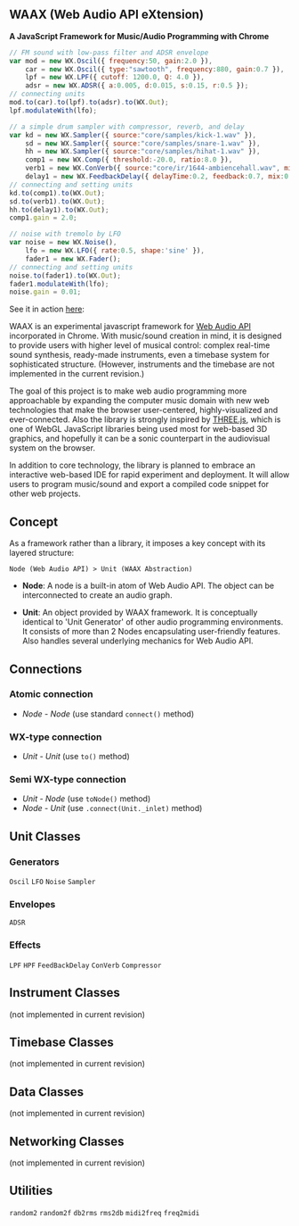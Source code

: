 WAAX (Web Audio API eXtension)
------------------------------
**A JavaScript Framework for Music/Audio Programming with Chrome**

```javascript
// FM sound with low-pass filter and ADSR envelope
var mod = new WX.Oscil({ frequency:50, gain:2.0 }),
    car = new WX.Oscil({ type:"sawtooth", frequency:880, gain:0.7 }),
    lpf = new WX.LPF({ cutoff: 1200.0, Q: 4.0 }),
    adsr = new WX.ADSR({ a:0.005, d:0.015, s:0.15, r:0.5 });
// connecting units
mod.to(car).to(lpf).to(adsr).to(WX.Out);
lpf.modulateWith(lfo);

// a simple drum sampler with compressor, reverb, and delay
var kd = new WX.Sampler({ source:"core/samples/kick-1.wav" }),
    sd = new WX.Sampler({ source:"core/samples/snare-1.wav" }),
    hh = new WX.Sampler({ source:"core/samples/hihat-1.wav" }),
    comp1 = new WX.Comp({ threshold:-20.0, ratio:8.0 }),
    verb1 = new WX.ConVerb({ source:"core/ir/1644-ambiencehall.wav", mix: 0.5 }),
    delay1 = new WX.FeedbackDelay({ delayTime:0.2, feedback:0.7, mix:0.25 }),
// connecting and setting units
kd.to(comp1).to(WX.Out);
sd.to(verb1).to(WX.Out);
hh.to(delay1).to(WX.Out);
comp1.gain = 2.0;

// noise with tremolo by LFO
var noise = new WX.Noise(),
    lfo = new WX.LFO({ rate:0.5, shape:'sine' }),
    fader1 = new WX.Fader();
// connecting and setting units    
noise.to(fader1).to(WX.Out);
fader1.modulateWith(lfo);
noise.gain = 0.01;
```
See it in action [here][3]:

WAAX is an experimental javascript framework for [Web Audio API][1] incorporated in Chrome. With music/sound creation in mind, it is designed to provide users with higher level of musical control: complex real-time sound synthesis, ready-made instruments, even a timebase system for sophisticated structure. (However, instruments and the timebase are not implemented in the current revision.)

The goal of this project is to make web audio programming more approachable by expanding the computer music domain with new web technologies that make the browser user-centered, highly-visualized and ever-connected. Also the library is strongly inspired by [THREE.js][2], which is one of WebGL JavaScript libraries being used most for web-based 3D graphics, and hopefully it can be a sonic counterpart in the audiovisual system on the browser.

In addition to core technology, the library is planned to embrace an interactive web-based IDE for rapid experiment and deployment. It will allow users to program music/sound and export a compiled code snippet for other web projects.

[1]: https://dvcs.w3.org/hg/audio/raw-file/tip/webaudio/specification.html "Web Audio API: W3C Editor's Draft"
[2]: https://github.com/mrdoob/three.js/ "THREE.js: Github Repo"
[3]: http://hoch.github.com/waax/examples/hellowaax.html


Concept
-------

As a framework rather than a library, it imposes a key concept with its layered structure:

    Node (Web Audio API) > Unit (WAAX Abstraction)
  
- **Node**: A node is a built-in atom of Web Audio API. The object can be interconnected to create an audio graph.

- **Unit**: An object provided by WAAX framework. It is conceptually identical to 'Unit Generator' of other audio programming environments. It consists of more than 2 Nodes encapsulating user-friendly features. Also handles several underlying mechanics for Web Audio API.


Connections
-----------
### Atomic connection
- *Node - Node* (use standard `connect()` method)

### WX-type connection
- *Unit - Unit* (use `to()` method)

### Semi WX-type connection
- *Unit - Node* (use `toNode()` method)
- *Node - Unit* (use `.connect(Unit._inlet)` method)


Unit Classes
------------
### Generators
`Oscil` `LFO` `Noise` `Sampler` 

### Envelopes
`ADSR`

### Effects
`LPF`
`HPF`
`FeedBackDelay`
`ConVerb`
`Compressor`


Instrument Classes
------------------
(not implemented in current revision)


Timebase Classes
----------------
(not implemented in current revision)


Data Classes
------------
(not implemented in current revision)


Networking Classes
------------------
(not implemented in current revision)


Utilities
---------
`random2` `random2f` `db2rms` `rms2db` `midi2freq` `freq2midi`